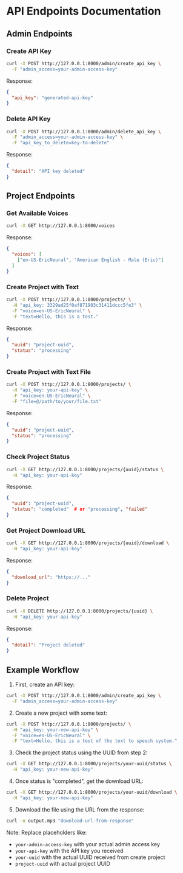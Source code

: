 # API Endpoints Documentation

## Admin Endpoints

### Create API Key
```bash
curl -X POST http://127.0.0.1:8000/admin/create_api_key \
  -F "admin_access=your-admin-access-key"
```
Response:
```json
{
  "api_key": "generated-api-key"
}
```

### Delete API Key
```bash
curl -X POST http://127.0.0.1:8000/admin/delete_api_key \
  -F "admin_access=your-admin-access-key" \
  -F "api_key_to_delete=key-to-delete"
```
Response:
```json
{
  "detail": "API key deleted"
}
```

## Project Endpoints

### Get Available Voices
```bash
curl -X GET http://127.0.0.1:8000/voices
```
Response:
```json
{
  "voices": [
    ["en-US-EricNeural", "American English - Male (Eric)"]
  ]
}
```

### Create Project with Text
```bash
curl -X POST http://127.0.0.1:8000/projects/ \
  -H "api_key: 3329ad25f0af871903c31411dccc5fe3" \
  -F "voice=en-US-EricNeural" \
  -F "text=Hello, this is a test."
```
Response:
```json
{
  "uuid": "project-uuid",
  "status": "processing"
}
```

### Create Project with Text File
```bash
curl -X POST http://127.0.0.1:8000/projects/ \
  -H "api_key: your-api-key" \
  -F "voice=en-US-EricNeural" \
  -F "file=@/path/to/your/file.txt"
```
Response:
```json
{
  "uuid": "project-uuid",
  "status": "processing"
}
```

### Check Project Status
```bash
curl -X GET http://127.0.0.1:8000/projects/{uuid}/status \
  -H "api_key: your-api-key"
```
Response:
```json
{
  "uuid": "project-uuid",
  "status": "completed"  # or "processing", "failed"
}
```

### Get Project Download URL
```bash
curl -X GET http://127.0.0.1:8000/projects/{uuid}/download \
  -H "api_key: your-api-key"
```
Response:
```json
{
  "download_url": "https://..."
}
```

### Delete Project
```bash
curl -X DELETE http://127.0.0.1:8000/projects/{uuid} \
  -H "api_key: your-api-key"
```
Response:
```json
{
  "detail": "Project deleted"
}
```

## Example Workflow

1. First, create an API key:
```bash
curl -X POST http://127.0.0.1:8000/admin/create_api_key \
  -F "admin_access=your-admin-access-key"
```

2. Create a new project with some text:
```bash
curl -X POST http://127.0.0.1:8000/projects/ \
  -H "api_key: your-new-api-key" \
  -F "voice=en-US-EricNeural" \
  -F "text=Hello, this is a test of the text to speech system."
```

3. Check the project status using the UUID from step 2:
```bash
curl -X GET http://127.0.0.1:8000/projects/your-uuid/status \
  -H "api_key: your-new-api-key"
```

4. Once status is "completed", get the download URL:
```bash
curl -X GET http://127.0.0.1:8000/projects/your-uuid/download \
  -H "api_key: your-new-api-key"
```

5. Download the file using the URL from the response:
```bash
curl -o output.mp3 "download-url-from-response"
```

Note: Replace placeholders like:
- `your-admin-access-key` with your actual admin access key
- `your-api-key` with the API key you received
- `your-uuid` with the actual UUID received from create project
- `project-uuid` with actual project UUID